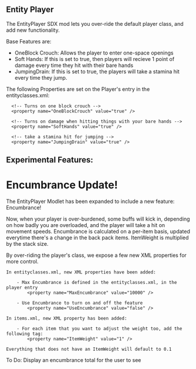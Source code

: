 Entity Player
-------------

The EntityPlayer SDX mod lets you over-ride the default player class, and add new functionality.

Base Features are:

- OneBlock Crouch: Allows the player to enter one-space openings
- Soft Hands: If this is set to true, then players will recieve 1 point of damage every time they hit with their bare hands
- JumpingDrain: If this is set to true, the players will take a stamina hit every time they jump.

The following Properties are set on the Player's entry in the entityclasses.xml:

      <!-- Turns on one block crouch -->
      <property name="OneBlockCrouch" value="true" />

      <!-- Turns on damage when hitting things with your bare hands -->
      <property name="SoftHands" value="true" />

      <!-- take a stamina hit for jumping -->
      <property name="JumpingDrain" value="true" />

	  
Experimental Features:
-----------------------------------------------

Encumbrance Update!
===================

The EntityPlayer Modlet has been expanded to include a new feature: Encumbrance!

Now, when your player is over-burdened, some buffs will kick in, depending on how badly you are overloaded, and the player will take a hit on movement speeds. Encumbrance is calculated on a per-item basis, updated everytime there's a change in the back pack items. ItemWeight is multiplied by the stack size.

By over-riding the player's class, we expose a few new XML properties for more control.

	In entityclasses.xml, new XML properties have been added:
	
		- Max Encumbrance is defined in the entityclasses.xml, in the player entry
			<property name="MaxEncumbrance" value="10000" />

		- Use Encumbrance to turn on and off the feature
			<property name="UseEncumbrance" value="false" />
	  
	In items.xml, new XML property has been added:
	
		- For each item that you want to adjust the weight too, add the following tag:
			<property name="ItemWeight" value="1" />
    
	Everything that does not have an ItemWeight will default to 0.1


To Do:
	Display an encumbrance total for the user to see
	
